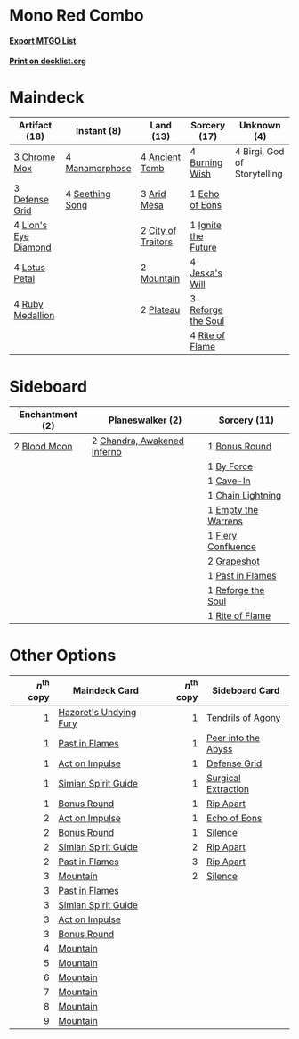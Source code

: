 # Mono Red Combo

#### [Export MTGO List](../collection/Mono%20Red%20Combo/Mono%20Red%20Combo.txt)
#### [Print on decklist.org](http://decklist.org/?deckmain=4%09Ancient%20Tomb%0A3%09Arid%20Mesa%0A4%09Birgi,%20God%20of%20Storytelling%0A4%09Burning%20Wish%0A3%09Chrome%20Mox%0A2%09City%20of%20Traitors%0A3%09Defense%20Grid%0A1%09Echo%20of%20Eons%0A1%09Ignite%20the%20Future%0A4%09Jeska's%20Will%0A4%09Lion's%20Eye%20Diamond%0A4%09Lotus%20Petal%0A4%09Manamorphose%0A2%09Mountain%0A2%09Plateau%0A3%09Reforge%20the%20Soul%0A4%09Rite%20of%20Flame%0A4%09Ruby%20Medallion%0A4%09Seething%20Song&deckside=2%09Blood%20Moon%0A1%09Bonus%20Round%0A1%09By%20Force%0A1%09Cave-In%0A1%09Chain%20Lightning%0A2%09Chandra,%20Awakened%20Inferno%0A1%09Empty%20the%20Warrens%0A1%09Fiery%20Confluence%0A2%09Grapeshot%0A1%09Past%20in%20Flames%0A1%09Reforge%20the%20Soul%0A1%09Rite%20of%20Flame)
# Maindeck

|                                        Artifact (18)                                        |                                       Instant (8)                                       |                                         Land (13)                                         |                                         Sorcery (17)                                         |        Unknown (4)         |
|---------------------------------------------------------------------------------------------|-----------------------------------------------------------------------------------------|-------------------------------------------------------------------------------------------|----------------------------------------------------------------------------------------------|----------------------------|
|3 [Chrome Mox](http://gatherer.wizards.com/Pages/Card/Details.aspx?multiverseid=413761)      |4 [Manamorphose](http://gatherer.wizards.com/Pages/Card/Details.aspx?multiverseid=370568)|4 [Ancient Tomb](http://gatherer.wizards.com/Pages/Card/Details.aspx?multiverseid=409567)  |4 [Burning Wish](http://gatherer.wizards.com/Pages/Card/Details.aspx?multiverseid=416909)     |4 Birgi, God of Storytelling|
|3 [Defense Grid](http://gatherer.wizards.com/Pages/Card/Details.aspx?multiverseid=45481)     |4 [Seething Song](http://gatherer.wizards.com/Pages/Card/Details.aspx?multiverseid=83377)|3 [Arid Mesa](http://gatherer.wizards.com/Pages/Card/Details.aspx?multiverseid=405092)     |1 [Echo of Eons](http://gatherer.wizards.com/Pages/Card/Details.aspx?multiverseid=463995)     |                            |
|4 [Lion's Eye Diamond](http://gatherer.wizards.com/Pages/Card/Details.aspx?multiverseid=3255)|                                                                                         |2 [City of Traitors](http://gatherer.wizards.com/Pages/Card/Details.aspx?multiverseid=6168)|1 [Ignite the Future](http://gatherer.wizards.com/Pages/Card/Details.aspx?multiverseid=470573)|                            |
|4 [Lotus Petal](http://gatherer.wizards.com/Pages/Card/Details.aspx?multiverseid=420602)     |                                                                                         |2 [Mountain](http://gatherer.wizards.com/Pages/Card/Details.aspx?multiverseid=439859)      |4 [Jeska's Will](http://gatherer.wizards.com/Pages/Card/Details.aspx?multiverseid=497707)     |                            |
|4 [Ruby Medallion](http://gatherer.wizards.com/Pages/Card/Details.aspx?multiverseid=389659)  |                                                                                         |2 [Plateau](http://gatherer.wizards.com/Pages/Card/Details.aspx?multiverseid=880)          |3 [Reforge the Soul](http://gatherer.wizards.com/Pages/Card/Details.aspx?multiverseid=278256) |                            |
|                                                                                             |                                                                                         |                                                                                           |4 [Rite of Flame](http://gatherer.wizards.com/Pages/Card/Details.aspx?multiverseid=121217)    |                            |


# Sideboard

|                                   Enchantment (2)                                    |                                           Planeswalker (2)                                           |                                         Sorcery (11)                                         |
|--------------------------------------------------------------------------------------|------------------------------------------------------------------------------------------------------|----------------------------------------------------------------------------------------------|
|2 [Blood Moon](http://gatherer.wizards.com/Pages/Card/Details.aspx?multiverseid=45386)|2 [Chandra, Awakened Inferno](http://gatherer.wizards.com/Pages/Card/Details.aspx?multiverseid=466881)|1 [Bonus Round](http://gatherer.wizards.com/Pages/Card/Details.aspx?multiverseid=446024)      |
|                                                                                      |                                                                                                      |1 [By Force](http://gatherer.wizards.com/Pages/Card/Details.aspx?multiverseid=426825)         |
|                                                                                      |                                                                                                      |1 [Cave-In](http://gatherer.wizards.com/Pages/Card/Details.aspx?multiverseid=19725)           |
|                                                                                      |                                                                                                      |1 [Chain Lightning](http://gatherer.wizards.com/Pages/Card/Details.aspx?multiverseid=446139)  |
|                                                                                      |                                                                                                      |1 [Empty the Warrens](http://gatherer.wizards.com/Pages/Card/Details.aspx?multiverseid=426587)|
|                                                                                      |                                                                                                      |1 [Fiery Confluence](http://gatherer.wizards.com/Pages/Card/Details.aspx?multiverseid=405230) |
|                                                                                      |                                                                                                      |2 [Grapeshot](http://gatherer.wizards.com/Pages/Card/Details.aspx?multiverseid=426588)        |
|                                                                                      |                                                                                                      |1 [Past in Flames](http://gatherer.wizards.com/Pages/Card/Details.aspx?multiverseid=420748)   |
|                                                                                      |                                                                                                      |1 [Reforge the Soul](http://gatherer.wizards.com/Pages/Card/Details.aspx?multiverseid=278256) |
|                                                                                      |                                                                                                      |1 [Rite of Flame](http://gatherer.wizards.com/Pages/Card/Details.aspx?multiverseid=121217)    |


# Other Options

|*n*<sup>th</sup> copy|                                          Maindeck Card                                          |*n*<sup>th</sup> copy|                                        Sideboard Card                                        |
|--------------------:|-------------------------------------------------------------------------------------------------|--------------------:|----------------------------------------------------------------------------------------------|
|                    1|[Hazoret's Undying Fury](http://gatherer.wizards.com/Pages/Card/Details.aspx?multiverseid=430785)|                    1|[Tendrils of Agony](http://gatherer.wizards.com/Pages/Card/Details.aspx?multiverseid=45842)   |
|                    1|[Past in Flames](http://gatherer.wizards.com/Pages/Card/Details.aspx?multiverseid=420748)        |                    1|[Peer into the Abyss](http://gatherer.wizards.com/Pages/Card/Details.aspx?multiverseid=485440)|
|                    1|[Act on Impulse](http://gatherer.wizards.com/Pages/Card/Details.aspx?multiverseid=383176)        |                    1|[Defense Grid](http://gatherer.wizards.com/Pages/Card/Details.aspx?multiverseid=45481)        |
|                    1|[Simian Spirit Guide](http://gatherer.wizards.com/Pages/Card/Details.aspx?multiverseid=442137)   |                    1|[Surgical Extraction](http://gatherer.wizards.com/Pages/Card/Details.aspx?multiverseid=397706)|
|                    1|[Bonus Round](http://gatherer.wizards.com/Pages/Card/Details.aspx?multiverseid=446024)           |                    1|[Rip Apart](http://gatherer.wizards.com/Pages/Card/Details.aspx?multiverseid=513717)          |
|                    2|[Act on Impulse](http://gatherer.wizards.com/Pages/Card/Details.aspx?multiverseid=383176)        |                    1|[Echo of Eons](http://gatherer.wizards.com/Pages/Card/Details.aspx?multiverseid=463995)       |
|                    2|[Bonus Round](http://gatherer.wizards.com/Pages/Card/Details.aspx?multiverseid=446024)           |                    1|[Silence](http://gatherer.wizards.com/Pages/Card/Details.aspx?multiverseid=191083)            |
|                    2|[Simian Spirit Guide](http://gatherer.wizards.com/Pages/Card/Details.aspx?multiverseid=442137)   |                    2|[Rip Apart](http://gatherer.wizards.com/Pages/Card/Details.aspx?multiverseid=513717)          |
|                    2|[Past in Flames](http://gatherer.wizards.com/Pages/Card/Details.aspx?multiverseid=420748)        |                    3|[Rip Apart](http://gatherer.wizards.com/Pages/Card/Details.aspx?multiverseid=513717)          |
|                    3|[Mountain](http://gatherer.wizards.com/Pages/Card/Details.aspx?multiverseid=439859)              |                    2|[Silence](http://gatherer.wizards.com/Pages/Card/Details.aspx?multiverseid=191083)            |
|                    3|[Past in Flames](http://gatherer.wizards.com/Pages/Card/Details.aspx?multiverseid=420748)        |                     |                                                                                              |
|                    3|[Simian Spirit Guide](http://gatherer.wizards.com/Pages/Card/Details.aspx?multiverseid=442137)   |                     |                                                                                              |
|                    3|[Act on Impulse](http://gatherer.wizards.com/Pages/Card/Details.aspx?multiverseid=383176)        |                     |                                                                                              |
|                    3|[Bonus Round](http://gatherer.wizards.com/Pages/Card/Details.aspx?multiverseid=446024)           |                     |                                                                                              |
|                    4|[Mountain](http://gatherer.wizards.com/Pages/Card/Details.aspx?multiverseid=439859)              |                     |                                                                                              |
|                    5|[Mountain](http://gatherer.wizards.com/Pages/Card/Details.aspx?multiverseid=439859)              |                     |                                                                                              |
|                    6|[Mountain](http://gatherer.wizards.com/Pages/Card/Details.aspx?multiverseid=439859)              |                     |                                                                                              |
|                    7|[Mountain](http://gatherer.wizards.com/Pages/Card/Details.aspx?multiverseid=439859)              |                     |                                                                                              |
|                    8|[Mountain](http://gatherer.wizards.com/Pages/Card/Details.aspx?multiverseid=439859)              |                     |                                                                                              |
|                    9|[Mountain](http://gatherer.wizards.com/Pages/Card/Details.aspx?multiverseid=439859)              |                     |                                                                                              |

